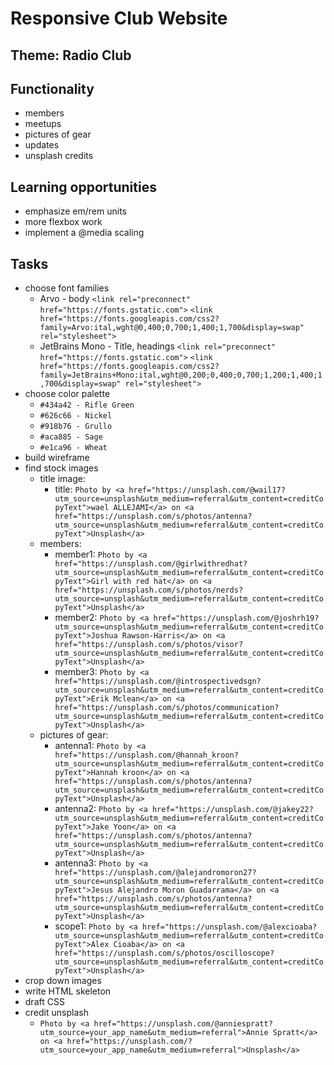 # Responsive Club Website

## Theme: Radio Club

## Functionality

* members
* meetups
* pictures of gear
* updates
* unsplash credits

## Learning opportunities

* emphasize em/rem units
* more flexbox work
* implement a @media scaling

## Tasks

* choose font families
  * Arvo - body
    `<link rel="preconnect" href="https://fonts.gstatic.com">`
    `<link href="https://fonts.googleapis.com/css2?family=Arvo:ital,wght@0,400;0,700;1,400;1,700&display=swap" rel="stylesheet">`
  * JetBrains Mono - Title, headings
    `<link rel="preconnect" href="https://fonts.gstatic.com">`
    `<link href="https://fonts.googleapis.com/css2?family=JetBrains+Mono:ital,wght@0,200;0,400;0,700;1,200;1,400;1,700&display=swap" rel="stylesheet">`
* choose color palette
  * `#434a42 - Rifle Green`
  * `#626c66 - Nickel`
  * `#918b76 - Grullo`
  * `#aca885 - Sage`
  * `#e1ca96 - Wheat`
* build wireframe
* find stock images
  * title image:
    * title: `Photo by <a href="https://unsplash.com/@wail17?utm_source=unsplash&utm_medium=referral&utm_content=creditCopyText">wael ALLEJAMI</a> on <a href="https://unsplash.com/s/photos/antenna?utm_source=unsplash&utm_medium=referral&utm_content=creditCopyText">Unsplash</a>`
  * members:
    * member1: `Photo by <a href="https://unsplash.com/@girlwithredhat?utm_source=unsplash&utm_medium=referral&utm_content=creditCopyText">Girl with red hat</a> on <a href="https://unsplash.com/s/photos/nerds?utm_source=unsplash&utm_medium=referral&utm_content=creditCopyText">Unsplash</a>`
    * member2: `Photo by <a href="https://unsplash.com/@joshrh19?utm_source=unsplash&utm_medium=referral&utm_content=creditCopyText">Joshua Rawson-Harris</a> on <a href="https://unsplash.com/s/photos/visor?utm_source=unsplash&utm_medium=referral&utm_content=creditCopyText">Unsplash</a>`
    * member3: `Photo by <a href="https://unsplash.com/@introspectivedsgn?utm_source=unsplash&utm_medium=referral&utm_content=creditCopyText">Erik Mclean</a> on <a href="https://unsplash.com/s/photos/communication?utm_source=unsplash&utm_medium=referral&utm_content=creditCopyText">Unsplash</a>`
  * pictures of gear:
    * antenna1: `Photo by <a href="https://unsplash.com/@hannah_kroon?utm_source=unsplash&utm_medium=referral&utm_content=creditCopyText">Hannah kroon</a> on <a href="https://unsplash.com/s/photos/antenna?utm_source=unsplash&utm_medium=referral&utm_content=creditCopyText">Unsplash</a>`
    * antenna2: `Photo by <a href="https://unsplash.com/@jakey22?utm_source=unsplash&utm_medium=referral&utm_content=creditCopyText">Jake Yoon</a> on <a href="https://unsplash.com/s/photos/antenna?utm_source=unsplash&utm_medium=referral&utm_content=creditCopyText">Unsplash</a>`
    * antenna3: `Photo by <a href="https://unsplash.com/@alejandromoron27?utm_source=unsplash&utm_medium=referral&utm_content=creditCopyText">Jesus Alejandro Moron Guadarrama</a> on <a href="https://unsplash.com/s/photos/antenna?utm_source=unsplash&utm_medium=referral&utm_content=creditCopyText">Unsplash</a>`
    * scope1: `Photo by <a href="https://unsplash.com/@alexcioaba?utm_source=unsplash&utm_medium=referral&utm_content=creditCopyText">Alex Cioaba</a> on <a href="https://unsplash.com/s/photos/oscilloscope?utm_source=unsplash&utm_medium=referral&utm_content=creditCopyText">Unsplash</a>`
* crop down images
* write HTML skeleton
* draft CSS
* credit unsplash
  * `Photo by <a href="https://unsplash.com/@anniespratt?utm_source=your_app_name&utm_medium=referral">Annie Spratt</a> on <a href="https://unsplash.com/?utm_source=your_app_name&utm_medium=referral">Unsplash</a>`
